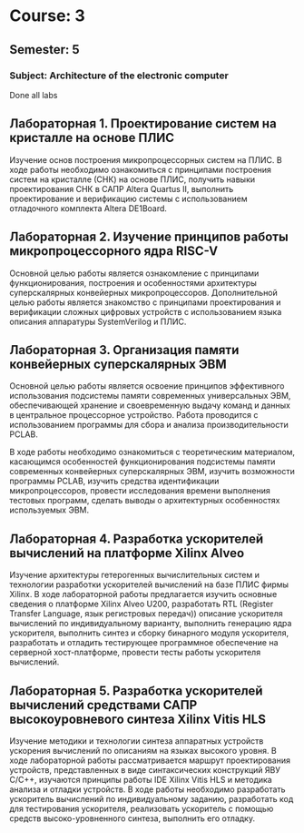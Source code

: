 # Course: 3

## Semester: 5

### Subject: Architecture of the electronic computer

Done all labs


## Лабораторная 1. Проектирование систем на кристалле на основе ПЛИС

Изучение основ построения микропроцессорных систем на ПЛИС. В
ходе работы необходимо ознакомиться с принципами построения систем
на кристалле (СНК) на основе ПЛИС, получить навыки проектирования
СНК в САПР Altera Quartus II, выполнить проектирование и верификацию
системы с использованием отладочного комплекта Altera DE1Board.

## Лабораторная 2. Изучение принципов работы микропроцессорного ядра RISC-V

Основной целью работы является ознакомление с принципами функционирования, построения и особенностями архитектуры суперскалярных конвейерных
микропроцессоров. Дополнительной целью работы является знакомство с принципами проектирования и верификации сложных цифровых устройств с использованием языка описания аппаратуры SystemVerilog и ПЛИС.

## Лабораторная 3. Организация памяти конвейерных суперскалярных ЭВМ

Основной целью работы является освоение принципов эффективного использования подсистемы памяти современных универсальных ЭВМ, обеспечивающей
хранение и своевременную выдачу команд и данных в центральное процессорное
устройство. Работа проводится с использованием программы для сбора и анализа
производительности PCLAB.

В ходе работы необходимо ознакомиться с теоретическим материалом, касающимся особенностей функционирования подсистемы памяти современных конвейерных суперскалярных ЭВМ, изучить возможности программы PCLAB, изучить средства идентификации микропроцессоров, провести исследования времени
выполнения тестовых программ, сделать выводы о архитектурных особенностях
используемых ЭВМ.

## Лабораторная 4. Разработка ускорителей вычислений на платформе Xilinx Alveo

Изучение архитектуры гетерогенных вычислительных систем и технологии
разработки ускорителей вычислений на базе ПЛИС фирмы Xilinx.
В ходе лабораторной работы предлагается изучить основные сведения о платформе Xilinx Alveo U200, разработать RTL (Register Transfer Language, язык регистровых передач)) описание ускорителя вычислений по индивидуальному варианту, выполнить генерацию ядра ускорителя, выполнить синтез и сборку бинарного
модуля ускорителя, разработать и отладить тестирующее программное обеспечение на серверной хост-платформе, провести тесты работы ускорителя вычислений.

## Лабораторная 5. Разработка ускорителей вычислений средствами САПР высокоуровневого синтеза Xilinx Vitis HLS

Изучение методики и технологии синтеза аппаратных устройств ускорения вычислений по описаниям на языках высокого уровня.
В ходе лабораторной работы рассматривается маршрут проектирования устройств,
представленных в виде синтаксических конструкций ЯВУ C/C++, изучаются
принципы работы IDE Xilinx Vitis HLS и методика анализа и отладки устройств.
В ходе работы необходимо разработать ускоритель вычислений по индивидуальному заданию, разработать код для тестирования ускорителя, реализовать
ускоритель с помощью средств высоко-уровненного синтеза, выполнить его отладку.
